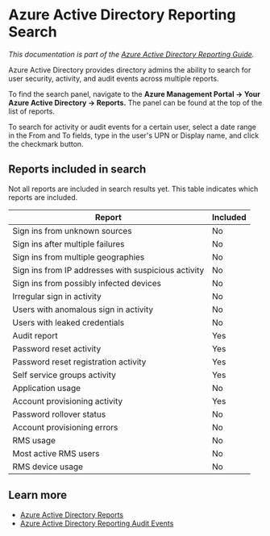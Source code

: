 <properties
    pageTitle="Azure Active Directory Reporting Search"
    description="How to search your Azure Active Directory's security, activity and audit reports"
    services="active-directory"
    documentationCenter=""
    authors="kenhoff"
    manager="mbaldwin"
    editor=""/>

<tags
    ms.service="active-directory"
    ms.devlang="na"
    ms.topic="article"
    ms.tgt_pltfrm="na"
    ms.workload="identity"
    ms.date="12/07/2015"
    ms.author="kenhoff"/>

# Azure Active Directory Reporting Search
*This documentation is part of the [Azure Active Directory Reporting Guide](active-directory-reporting-guide.md).*

Azure Active Directory provides directory admins the ability to search for user security, activity, and audit events across multiple reports.

To find the search panel, navigate to the **Azure Management Portal -> Your Azure Active Directory -> Reports.** The panel can be found at the top of the list of reports.

To search for activity or audit events for a certain user, select a date range in the From and To fields, type in the user's UPN or Display name, and click the checkmark button.

## Reports included in search
Not all reports are included in search results yet. This table indicates which reports are included.

| Report | Included |
| --- | --- |
| Sign ins from unknown sources |No |
| Sign ins after multiple failures |No |
| Sign ins from multiple geographies |No |
| Sign ins from IP addresses with suspicious activity |No |
| Sign ins from possibly infected devices |No |
| Irregular sign in activity |No |
| Users with anomalous sign in activity |No |
| Users with leaked credentials |No |
| Audit report |Yes |
| Password reset activity |Yes |
| Password reset registration activity |Yes |
| Self service groups activity |Yes |
| Application usage |No |
| Account provisioning activity |Yes |
| Password rollover status |No |
| Account provisioning errors |No |
| RMS usage |No |
| Most active RMS users |No |
| RMS device usage |No |

## Learn more
* [Azure Active Directory Reports](active-directory-view-access-usage-reports.md)
* [Azure Active Directory Reporting Audit Events](active-directory-reporting-audit-events.md)

